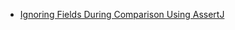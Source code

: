 -  [Ignoring Fields During Comparison Using AssertJ](https://www.baeldung.com/assertj-ignore-fields-comparison)
